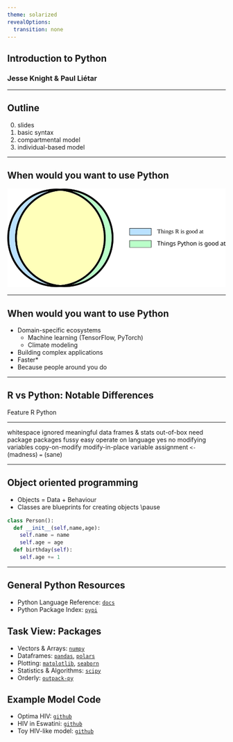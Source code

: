 ```yaml
---
theme: solarized
revealOptions:
  transition: none
---
```


## Introduction to Python
### Jesse Knight & Paul Liétar

---

## Outline

0. slides
1. basic syntax
2. compartmental model
3. individual-based model

---

## When would you want to use Python

![](images/venn.svg)

---

## When would you want to use Python

- Domain-specific ecosystems
    - Machine learning (TensorFlow, PyTorch)
    - Climate modeling
- Building complex applications
- Faster*
- Because people around you do

---

## R vs Python: Notable Differences

Feature               R              Python
--------------------- -------------- ---------------
whitespace            ignored        meaningful
data frames & stats   out-of-box     need package
packages              fussy          easy
operate on language   yes            no
modifying variables   copy-on-modify modify-in-place
variable assignment   `<-` (madness) `=` (sane)

---

## Object oriented programming

- Objects = Data + Behaviour
- Classes are blueprints for creating objects
\pause
```py
class Person():
  def __init__(self,name,age):
    self.name = name
    self.age = age
  def birthday(self):
    self.age += 1
```

---

## General Python Resources

- Python Language Reference:
  [`docs`](https://docs.python.org/3/library)
- Python Package Index:
  [`pypi`](https://pypi.org)

## Task View: Packages

- Vectors & Arrays:
  [`numpy`](https://numpy.org/)
- Dataframes:
  [`pandas`](https://pandas.pydata.org/),
  [`polars`](https://pola.rs/)
- Plotting:
  [`matplotlib`](https://matplotlib.org/),
  [`seaborn`](https://seaborn.pydata.org/)
- Statistics & Algorithms:
  [`scipy`](https://scipy.org)
- Orderly:
  [`outpack-py`](https://github.com/mrc-ide/outpack-py)

## Example Model Code

- Optima HIV:
  [`github`](https://github.com/optimamodel/optima)
- HIV in Eswatini:
  [`github`](https://github.com/mishra-lab/hiv-model-eswatini)
- Toy HIV-like model:
  [`github`](https://github.com/mishra-lab/epa-model-toy)
